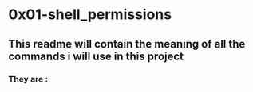 # 0x01-shell_permissions
## This readme will contain the meaning of all the commands i will use in this project
### They are :

